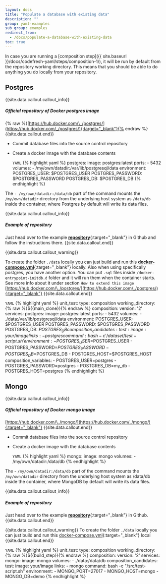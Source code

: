 ```yaml
---
layout: docs
title: "Populate a database with existing data"
description: ""
group: yaml-examples
sub_group: examples
redirect_from:
  - /docs/populate-a-database-with-existing-data
toc: true
---
```

In case you are running a [composition step]({{ site.baseurl }}/docs/codefresh-yaml/steps/composition-1/), it will be run by default from the repository working directory. This means that you should be able to do anything you do locally from your repository.

## Postgres

{{site.data.callout.callout_info}}
##### Official repository of Docker postgres image

{% raw %}[https://hub.docker.com/\_/postgres/](https://hub.docker.com/_/postgres/){:target="_blank"}{% endraw %}
{{site.data.callout.end}}

- Сommit database files into the source control repository
- Сreate a docker image with the database contents

  `YAML`
{% highlight yaml %}
        postgres:
          image: postgres:latest
          ports:
            - 5432
          volumes:
            - /my/own/datadir:/var/lib/postgresql/data
          environment:
            POSTGRES_USER: $POSTGRES_USER
            POSTGRES_PASSWORD: $POSTGRES_PASSWORD
            POSTGRES_DB: $POSTGRES_DB
{% endhighlight %}

The `- /my/own/datadir:/data/db` part of the command mounts the `/my/own/datadir` directory from the underlying host system as `/data/db` inside the container, where Postgres by default will write its data files. 

{{site.data.callout.callout_info}}
##### Example of repository

Just head over to the example [**repository**](https://github.com/codefreshdemo/example_nodejs_postgres/tree/dataset){:target="_blank"} in Github and follow the instructions there. 
{{site.data.callout.end}}

{{site.data.callout.callout_warning}}

To create the folder `./data` locally you can just build and run this [**docker-compose.yml**](https://github.com/codefreshdemo/example_nodejs_postgres/blob/dataset/docker-compose-test.yml){:target="_blank"} locally.
Also when using specifically postgres, you have another option.
You can put `.sql` files inside `/docker-entrypoint-initdb.d` folder and it will run them when the container starts. See more info about it under section `How to extend this image` [https://hub.docker.com/\_/postgres/](https://hub.docker.com/_/postgres/){:target="_blank"}
{{site.data.callout.end}}

  `YAML`
{% highlight yaml %}
  unit_test:
    type: composition
    working_directory: {% raw %}${{main_clone}}{% endraw %}
    composition:
      version: '2'
      services:
        postgres:
          image: postgres:latest
          ports:
            - 5432
          volumes:
            - ./data:/var/lib/postgresql/data
          environment:
            POSTGRES_USER: $POSTGRES_USER
            POSTGRES_PASSWORD: $POSTGRES_PASSWORD
            POSTGRES_DB: $POSTGRES_DB
    composition_candidates:
      test:
        image: your/image
        links:
          - postgres
        command: bash -c '/dataset/test-script.sh'
        environment:
          - POSTGRES_USER=$POSTGRES_USER
          - POSTGRES_PASSWORD=$POSTGRES_PASSWORD
          - POSTGRES_DB=$POSTGRES_DB
          - POSTGRES_HOST=$POSTGRES_HOST
    composition_variables:
      - POSTGRES_USER=postgres
      - POSTGRES_PASSWORD=postgres
      - POSTGRES_DB=my_db
      - POSTGRES_HOST=postgres
{% endhighlight %}

## Mongo

{{site.data.callout.callout_info}}
##### Official repository of Docker mongo image

[https://hub.docker.com/\_/mongo/](https://hub.docker.com/_/mongo/){:target="_blank"}
{{site.data.callout.end}}

- Сommit database files into the source control repository
- Сreate a docker image with the database contents

  `YAML`
{% highlight yaml %}
        mongo:
          image: mongo
          volumes:
            - /my/own/datadir:/data/db
{% endhighlight %}

The - `/my/own/datadir:/data/db` part of the command mounts the `/my/own/datadir` directory from the underlying host system as /data/db inside the container, where MongoDB by default will write its data files.

{{site.data.callout.callout_info}}
##### Example of repository

Just head over to the example [**repository**](https://github.com/codefreshdemo/example_nodejs_mongo/tree/dataset){:target="_blank"} in Github. 
{{site.data.callout.end}}

{{site.data.callout.callout_warning}}
To create the folder `./data` locally you can just build and run this [docker-compose.yml](https://github.com/codefreshdemo/example_nodejs_mongo/blob/dataset/docker-compose.yml){:target="_blank"} local 
{{site.data.callout.end}}

  `YAML`
{% highlight yaml %}
 unit_test:
    type: composition
    working_directory: {% raw %}${{build_step}}{% endraw %}
    composition:
      version: '2'
      services:
        mongo:
          image: mongo
          volumes:
            - ./data:/data/db
    composition_candidates:
      test:
        image: your/image
        links:
          - mongo
        command: bash -c "/src/test-script.sh"
        environment:
          - MONGO_PORT=27017
          - MONGO_HOST=mongo
          - MONGO_DB=demo
{% endhighlight %}
